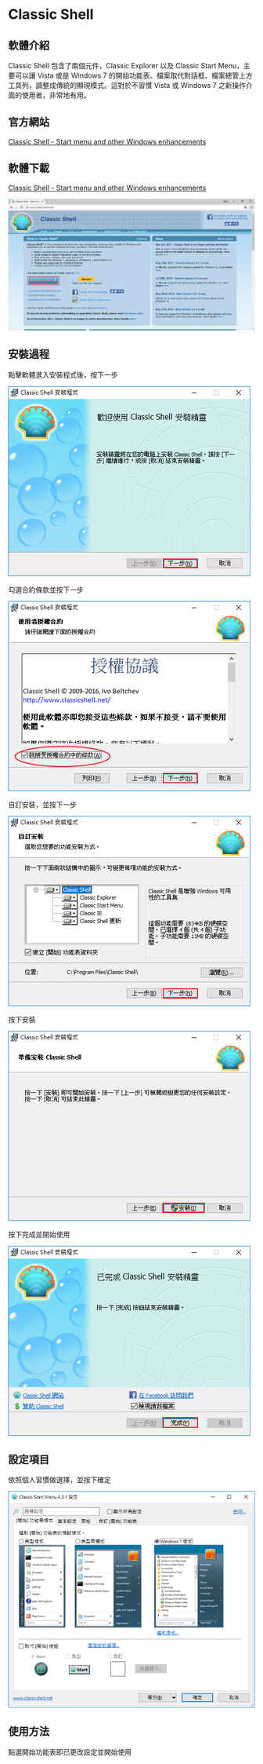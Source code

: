 # Classic Shell 

## 軟體介紹

Classic Shell 包含了兩個元件，Classic Explorer 以及 Classic Start Menu，主要可以讓 Vista 或是 Windows 7 的開始功能表、檔案取代對話框、檔案總管上方工具列，調整成傳統的顯現模式。這對於不習慣 Vista 或 Windows 7 之新操作介面的使用者，非常地有用。



## 官方網站

[Classic Shell - Start menu and other Windows enhancements](http://www.classicshell.net/)

## 軟體下載

[Classic Shell - Start menu and other Windows enhancements](http://www.classicshell.net/)

![Download](https://raw.githubusercontent.com/a010891000/test/master/%E5%AE%89%E8%A3%9D%E6%AA%94%E6%95%99%E5%AD%B8/Classic%20Shell/1.download.png)

## 安裝過程

點擊軟體進入安裝程式後，按下一步

![install](https://raw.githubusercontent.com/a010891000/test/master/%E5%AE%89%E8%A3%9D%E6%AA%94%E6%95%99%E5%AD%B8/Classic%20Shell/2.install.png)

勾選合約條款並按下一步

![contract](https://raw.githubusercontent.com/a010891000/test/master/%E5%AE%89%E8%A3%9D%E6%AA%94%E6%95%99%E5%AD%B8/Classic%20Shell/3.contract.png)

自訂安裝，並按下一步

![custom](https://raw.githubusercontent.com/a010891000/test/master/%E5%AE%89%E8%A3%9D%E6%AA%94%E6%95%99%E5%AD%B8/Classic%20Shell/4.custom.png)

按下安裝

![check](https://raw.githubusercontent.com/a010891000/test/master/%E5%AE%89%E8%A3%9D%E6%AA%94%E6%95%99%E5%AD%B8/Classic%20Shell/5.check.png)

按下完成並開始使用

![finish](https://raw.githubusercontent.com/a010891000/test/master/%E5%AE%89%E8%A3%9D%E6%AA%94%E6%95%99%E5%AD%B8/Classic%20Shell/6.finish.png)


## 設定項目

依照個人習慣做選擇，並按下確定

![change](https://raw.githubusercontent.com/a010891000/test/master/%E5%AE%89%E8%A3%9D%E6%AA%94%E6%95%99%E5%AD%B8/Classic%20Shell/7.change.png)


## 使用方法

點選開始功能表即已更改設定並開始使用
